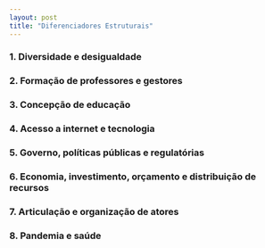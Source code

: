 ```yaml
---
layout: post
title: "Diferenciadores Estruturais"
---
```



### 1. Diversidade e desigualdade
### 2. Formação de professores e gestores
### 3. Concepção de educação
### 4. Acesso a internet e  tecnologia
### 5. Governo, políticas públicas e regulatórias
### 6. Economia, investimento, orçamento e distribuição de recursos 
### 7. Articulação e organização de atores
### 8. Pandemia e saúde




